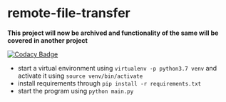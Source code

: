# remote-file-transfer

**This project will now be archived and functionality of the same will be covered in another project**

[![Codacy Badge](https://app.codacy.com/project/badge/Grade/167147519593404fb9ba743e01016ac2)](https://www.codacy.com/manual/excalibur.krv/remote-file-transfer?utm_source=github.com&amp;utm_medium=referral&amp;utm_content=excalibur-kvrv/remote-file-transfer&amp;utm_campaign=Badge_Grade)

- start a virtual environment using `virtualenv -p python3.7 venv` and activate it using `source venv/bin/activate`<br/>
- install requirements through `pip install -r requirements.txt`<br/>
- start the program using `python main.py`
